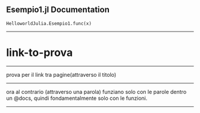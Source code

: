 ## Esempio1.jl Documentation

```@docs
HelloworldJulia.Esempio1.func(x)
```

---

# link-to-prova

---

prova per il link tra pagine(attraverso il titolo)

---

ora al contrario (attraverso una parola) 
funziano solo con le parole dentro un @docs, quindi fondamentalmente solo con le funzioni.

---